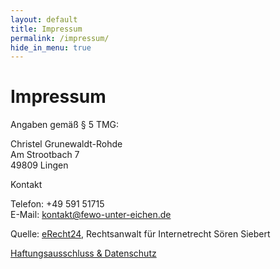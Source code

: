 ```yaml
---
layout: default
title: Impressum
permalink: /impressum/
hide_in_menu: true
---
```


# Impressum

Angaben gemäß § 5 TMG:

Christel Grunewaldt-Rohde<br>
Am Strootbach 7<br>
49809 Lingen

Kontakt

Telefon: +49 591 51715<br>
E-Mail: <kontakt@fewo-unter-eichen.de>

Quelle: [eRecht24](http://www.e-recht24.de/nofollow), Rechtsanwalt für Internetrecht Sören Siebert

[Haftungsausschluss & Datenschutz](/haftungsausschluss-datenschutz/)
